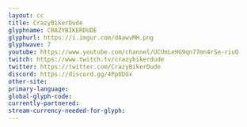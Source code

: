 ```yaml
---
layout: cc
title: CrazyBikerDude
glyphname: CRAZYBIKERDUDE
glyphurl: https://i.imgur.com/dAawvMH.png
glyphwave: 7
youtube: https://www.youtube.com/channel/UCUmLeHG9qn77mn4rSe-riuQ
twitch: https://www.twitch.tv/crazybikerdude
twitter: https://twitter.com/CrazyBikerDude
discord: https://discord.gg/4Pp6DGx
other-site: 
primary-language: 
global-glyph-code: 
currently-partnered: 
stream-currency-needed-for-glyph: 
---
```


